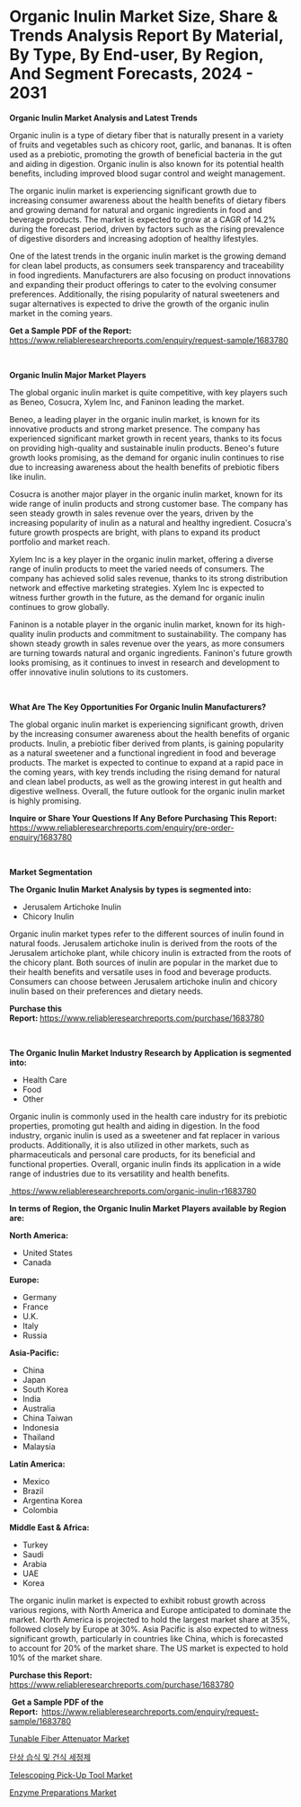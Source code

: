 <p><h1>Organic Inulin Market Size, Share & Trends Analysis Report By Material, By Type, By End-user, By Region, And Segment Forecasts, 2024 - 2031</h1></p><p><strong>Organic Inulin Market Analysis and Latest Trends</strong></p>
<p><p>Organic inulin is a type of dietary fiber that is naturally present in a variety of fruits and vegetables such as chicory root, garlic, and bananas. It is often used as a prebiotic, promoting the growth of beneficial bacteria in the gut and aiding in digestion. Organic inulin is also known for its potential health benefits, including improved blood sugar control and weight management.</p><p>The organic inulin market is experiencing significant growth due to increasing consumer awareness about the health benefits of dietary fibers and growing demand for natural and organic ingredients in food and beverage products. The market is expected to grow at a CAGR of 14.2% during the forecast period, driven by factors such as the rising prevalence of digestive disorders and increasing adoption of healthy lifestyles.</p><p>One of the latest trends in the organic inulin market is the growing demand for clean label products, as consumers seek transparency and traceability in food ingredients. Manufacturers are also focusing on product innovations and expanding their product offerings to cater to the evolving consumer preferences. Additionally, the rising popularity of natural sweeteners and sugar alternatives is expected to drive the growth of the organic inulin market in the coming years.</p></p>
<p><strong>Get a Sample PDF of the Report:&nbsp;</strong> <a href="https://www.reliableresearchreports.com/enquiry/request-sample/1683780">https://www.reliableresearchreports.com/enquiry/request-sample/1683780</a></p>
<p>&nbsp;</p>
<p><strong>Organic Inulin Major Market Players</strong></p>
<p><p>The global organic inulin market is quite competitive, with key players such as Beneo, Cosucra, Xylem Inc, and Faninon leading the market. </p><p>Beneo, a leading player in the organic inulin market, is known for its innovative products and strong market presence. The company has experienced significant market growth in recent years, thanks to its focus on providing high-quality and sustainable inulin products. Beneo's future growth looks promising, as the demand for organic inulin continues to rise due to increasing awareness about the health benefits of prebiotic fibers like inulin.</p><p>Cosucra is another major player in the organic inulin market, known for its wide range of inulin products and strong customer base. The company has seen steady growth in sales revenue over the years, driven by the increasing popularity of inulin as a natural and healthy ingredient. Cosucra's future growth prospects are bright, with plans to expand its product portfolio and market reach.</p><p>Xylem Inc is a key player in the organic inulin market, offering a diverse range of inulin products to meet the varied needs of consumers. The company has achieved solid sales revenue, thanks to its strong distribution network and effective marketing strategies. Xylem Inc is expected to witness further growth in the future, as the demand for organic inulin continues to grow globally.</p><p>Faninon is a notable player in the organic inulin market, known for its high-quality inulin products and commitment to sustainability. The company has shown steady growth in sales revenue over the years, as more consumers are turning towards natural and organic ingredients. Faninon's future growth looks promising, as it continues to invest in research and development to offer innovative inulin solutions to its customers.</p></p>
<p>&nbsp;</p>
<p><strong>What Are The Key Opportunities For Organic Inulin Manufacturers?</strong></p>
<p><p>The global organic inulin market is experiencing significant growth, driven by the increasing consumer awareness about the health benefits of organic products. Inulin, a prebiotic fiber derived from plants, is gaining popularity as a natural sweetener and a functional ingredient in food and beverage products. The market is expected to continue to expand at a rapid pace in the coming years, with key trends including the rising demand for natural and clean label products, as well as the growing interest in gut health and digestive wellness. Overall, the future outlook for the organic inulin market is highly promising.</p></p>
<p><strong>Inquire or Share Your Questions If Any Before Purchasing This Report:</strong> <a href="https://www.reliableresearchreports.com/enquiry/pre-order-enquiry/1683780">https://www.reliableresearchreports.com/enquiry/pre-order-enquiry/1683780</a></p>
<p>&nbsp;</p>
<p><strong>Market Segmentation</strong></p>
<p><strong>The Organic Inulin Market Analysis by types is segmented into:</strong></p>
<p><ul><li>Jerusalem Artichoke Inulin</li><li>Chicory Inulin</li></ul></p>
<p><p>Organic inulin market types refer to the different sources of inulin found in natural foods. Jerusalem artichoke inulin is derived from the roots of the Jerusalem artichoke plant, while chicory inulin is extracted from the roots of the chicory plant. Both sources of inulin are popular in the market due to their health benefits and versatile uses in food and beverage products. Consumers can choose between Jerusalem artichoke inulin and chicory inulin based on their preferences and dietary needs.</p></p>
<p><strong>Purchase this Report:&nbsp;</strong><a href="https://www.reliableresearchreports.com/purchase/1683780">https://www.reliableresearchreports.com/purchase/1683780</a></p>
<p>&nbsp;</p>
<p><strong>The Organic Inulin Market Industry Research by Application is segmented into:</strong></p>
<p><ul><li>Health Care</li><li>Food</li><li>Other</li></ul></p>
<p><p>Organic inulin is commonly used in the health care industry for its prebiotic properties, promoting gut health and aiding in digestion. In the food industry, organic inulin is used as a sweetener and fat replacer in various products. Additionally, it is also utilized in other markets, such as pharmaceuticals and personal care products, for its beneficial and functional properties. Overall, organic inulin finds its application in a wide range of industries due to its versatility and health benefits.</p></p>
<p><a href="https://www.reliableresearchreports.com/organic-inulin-r1683780">&nbsp;https://www.reliableresearchreports.com/organic-inulin-r1683780</a></p>
<p><strong>In terms of Region, the Organic Inulin Market Players available by Region are:</strong></p>
<p>
    <p> <strong> North America: </strong>
        <ul>
            <li>United States</li>
            <li>Canada</li>
        </ul>
        </p> 
    <p> <strong> Europe: </strong>
        <ul>
            <li>Germany</li>
            <li>France</li>
            <li>U.K.</li>
            <li>Italy</li>
            <li>Russia</li>
        </ul>
        </p> 
    <p> <strong> Asia-Pacific: </strong>
        <ul>
            <li>China</li>
            <li>Japan</li>
            <li>South Korea</li>
            <li>India</li>
            <li>Australia</li>
            <li>China Taiwan</li>
            <li>Indonesia</li>
            <li>Thailand</li>
            <li>Malaysia</li>
        </ul>
        </p> 
    <p> <strong> Latin America: </strong>
        <ul>
            <li>Mexico</li>
            <li>Brazil</li>
            <li>Argentina Korea</li>
            <li>Colombia</li>
        </ul>
        </p> 
    <p> <strong> Middle East & Africa: </strong>
        <ul>
            <li>Turkey</li>
            <li>Saudi</li>
            <li>Arabia</li>
            <li>UAE</li>
            <li>Korea</li>
        </ul>
    </p>
    </p>
<p><p>The organic inulin market is expected to exhibit robust growth across various regions, with North America and Europe anticipated to dominate the market. North America is projected to hold the largest market share at 35%, followed closely by Europe at 30%. Asia Pacific is also expected to witness significant growth, particularly in countries like China, which is forecasted to account for 20% of the market share. The US market is expected to hold 10% of the market share.</p></p>
<p><strong>Purchase this Report: </strong><a href="https://www.reliableresearchreports.com/purchase/1683780">https://www.reliableresearchreports.com/purchase/1683780</a></p>
<p>&nbsp;<strong>Get a Sample PDF of the Report:&nbsp;&nbsp;</strong><a href="https://www.reliableresearchreports.com/enquiry/request-sample/1683780">https://www.reliableresearchreports.com/enquiry/request-sample/1683780</a></p>
<p><strong></strong></p>
<p><p><a href="https://github.com/jerrycopelandthomaswsqd8q/Market-Research-Report-List-3/blob/main/tunable-fiber-attenuator-market.md">Tunable Fiber Attenuator Market</a></p><p><a href="https://medium.com/@mathieu.rico66/2024%EB%85%84%EB%B6%80%ED%84%B0-2031%EB%85%84%EA%B9%8C%EC%A7%80-%EA%B8%B0%EA%B0%84-%EB%8F%99%EC%95%88-%EB%8B%A8%EC%83%81-%EC%A0%96%EC%9D%80-%EB%B0%8F-%EA%B1%B4%EC%A1%B0-%EC%B2%AD%EC%86%8C%EA%B8%B0-%EC%8B%9C%EC%9E%A5%EC%9D%98-%EC%8B%A0%ED%9D%A5-%ED%8A%B8%EB%A0%8C%EB%93%9C%EC%99%80-%EB%AF%B8%EB%9E%98-%EC%A0%84%EB%A7%9D-606608563e48">단상 습식 및 건식 세정제</a></p><p><a href="https://www.linkedin.com/pulse/telescoping-pick-up-tool-market-size-share-amp-trends-analysis-v2v0c?trackingId=ZMJ%2BJMBd0xPGNOsW%2F%2FpkUg%3D%3D">Telescoping Pick-Up Tool Market</a></p><p><a href="https://www.linkedin.com/pulse/enzyme-preparations-market-size-2024-2031-global-industrial-izk1c?trackingId=0IjOojKpvpwwRqSf4HDjTw%3D%3D">Enzyme Preparations Market</a></p></p>